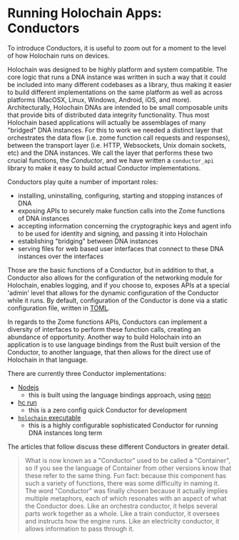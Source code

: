 # Running Holochain Apps: Conductors

To introduce Conductors, it is useful to zoom out for a moment to the level of how Holochain runs on devices.

Holochain was designed to be highly platform and system compatible.  The core logic that runs a DNA instance was written in such a way that it could be included into many different codebases as a library, thus making it easier to build different implementations on the same platform as well as across platforms (MacOSX, Linux, Windows, Android, iOS, and more). Architecturally, Holochain DNAs are intended to be small composable units that provide bits of distributed data integrity functionality.  Thus most Holochain based applications will actually be assemblages of many "bridged" DNA instances.  For this to work we needed a distinct layer that orchestrates the data flow (i.e. zome function call requests and responses), between the transport layer (i.e. HTTP, Websockets, Unix domain sockets, etc) and the DNA instances.  We call the layer that performs these two crucial functions, the *Conductor*, and we have written a `conductor_api` library to make it easy to build actual Conductor implementations.

Conductors play quite a number of important roles:

- installing, uninstalling, configuring, starting and stopping instances of DNA
- exposing APIs to securely make function calls into the Zome functions of DNA instances
- accepting information concerning the cryptographic keys and agent info to be used for identity and signing, and passing it into Holochain
- establishing "bridging" between DNA instances
- serving files for web based user interfaces that connect to these DNA instances over the interfaces

Those are the basic functions of a Conductor, but in addition to that, a Conductor also allows for the configuration of the networking module for Holochain, enables logging, and if you choose to, exposes APIs at a special 'admin' level that allows for the dynamic configuration of the Conductor while it runs. By default, configuration of the Conductor is done via a static configuration file, written in [TOML](https://github.com/toml-lang/toml).


In regards to the Zome functions APIs, Conductors can implement a diversity of interfaces to perform these function calls, creating an abundance of opportunity. Another way to build Holochain into an application is to use language bindings from the Rust built version of the Conductor, to another language, that then allows for the direct use of Holochain in that language.

There are currently three Conductor implementations:
- [Nodejs](./intro_to_holochain_nodejs.md)
    - this is built using the language bindings approach, using [neon](https://github.com/neon-bindings/neon)
- [hc run](./development_conductor.md)
    - this is a zero config quick Conductor for development
- [`holochain` executable](./production_conductor.md)
    - this is a highly configurable sophisticated Conductor for running DNA instances long term

The articles that follow discuss these different Conductors in greater detail.

> What is now known as a "Conductor" used to be called a "Container", so if you see the language of Container from other versions know that these refer to the same thing. Fun fact: because this component has such a variety of functions, there was some difficulty in naming it. The word "Conductor" was finally chosen because it actually implies multiple metaphors, each of which resonates with an aspect of what the Conductor does. Like an orchestra conductor, it helps several parts work together as a whole. Like a train conductor, it oversees and instructs how the engine runs. Like an electricity conductor, it allows information to pass through it.
